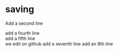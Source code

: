 # saving
Add a second line  

add a fourth line  
add a fifth line  
we edit on github
add a seventh line add an 8th line
